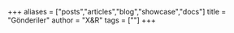 +++
aliases = ["posts","articles","blog","showcase","docs"]
title = "Gönderiler"
author = "X&R"
tags = [""]
+++
